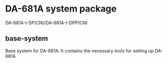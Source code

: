# DA-681A system package
DA-681A-I-SP(CN)/DA-681A-I-DPP(CN)

## base-system
Base system for DA-681A.
It contains the necessary tools for setting up DA-681A
